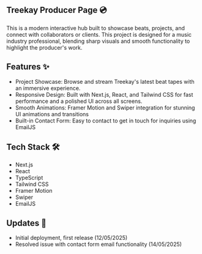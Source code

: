 ## Treekay Producer Page 💿
This is a modern interactive hub built to showcase beats, projects, and connect with collaborators or clients. This project is designed for a music industry professional, blending sharp visuals and smooth functionality to highlight the producer's work.

## Features ✨

- Project Showcase: Browse and stream Treekay's latest beat tapes with an immersive experience.
- Responsive Design: Built with Next.js, React, and Tailwind CSS for fast performance and a polished UI across all screens.
- Smooth Animations: Framer Motion and Swiper integration for stunning UI animations and transitions
- Built-in Contact Form: Easy to contact to get in touch for inquiries using EmailJS

## Tech Stack 🛠

- Next.js
- React
- TypeScript
- Tailwind CSS
- Framer Motion
- Swiper
- EmailJS

## Updates 🔄

- Initial deployment, first release (12/05/2025)
- Resolved issue with contact form email functionality (14/05/2025)
